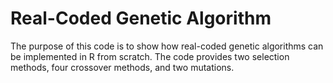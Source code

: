 # Real-Coded Genetic Algorithm

The purpose of this code is to show how real-coded genetic algorithms can be implemented in R from scratch. The code provides two selection methods, four crossover methods, and two mutations.